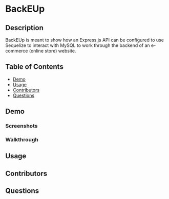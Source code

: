 # BackEUp
## Description
BackEUp is meant to show how an Express.js API can be configured to use Sequelize to interact with MySQL to work through the backend of an e-commerce (online store) website. 

## Table of Contents
- [Demo](#Demo)
- [Usage](#Usage)
- [Contributors](#Contributors)
- [Questions](#Questions)

## Demo
### Screenshots

### Walkthrough

## Usage

## Contributors

## Questions
